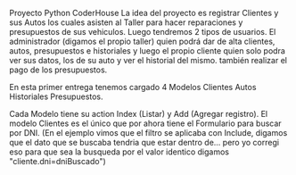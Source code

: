 Proyecto Python CoderHouse La idea del proyecto es registrar Clientes y sus Autos los cuales asisten al Taller para hacer reparaciones y presupuestos de sus vehiculos. Luego tendremos 2 tipos de usuarios. El administrador (digamos el propio taller) quien podrá dar de alta clientes, autos, presupuestos e historiales y luego el propio cliente quien solo podra ver sus datos, los de su auto y ver el historial del mismo. también realizar el pago de los presupuestos.

En esta primer entrega tenemos cargado 4 Modelos
Clientes
Autos
Historiales
Presupuestos.

Cada Modelo tiene su action Index (Listar) y Add (Agregar registro).
El modelo Clientes es el único que por ahora tiene el Formulario para buscar por DNI. (En el ejemplo vimos que el filtro se aplicaba con Include, digamos que el dato que se buscaba tendria que estar dentro de... pero yo corregi eso para que sea la busqueda por el valor identico digamos "cliente.dni=dniBuscado")
